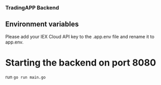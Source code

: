 ### TradingAPP Backend

## Environment variables
Please add your IEX Cloud API key to the .app.env file and rename it to app.env.

# Starting the backend on port 8080
run `go run main.go`
